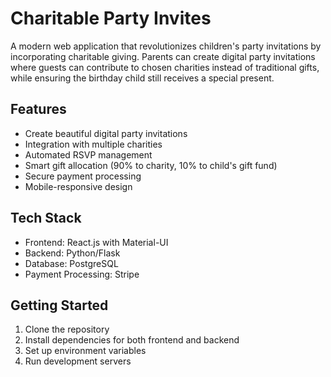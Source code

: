 # Charitable Party Invites

A modern web application that revolutionizes children's party invitations by incorporating charitable giving. Parents can create digital party invitations where guests can contribute to chosen charities instead of traditional gifts, while ensuring the birthday child still receives a special present.

## Features

- Create beautiful digital party invitations
- Integration with multiple charities
- Automated RSVP management
- Smart gift allocation (90% to charity, 10% to child's gift fund)
- Secure payment processing
- Mobile-responsive design

## Tech Stack

- Frontend: React.js with Material-UI
- Backend: Python/Flask
- Database: PostgreSQL
- Payment Processing: Stripe

## Getting Started

1. Clone the repository
2. Install dependencies for both frontend and backend
3. Set up environment variables
4. Run development servers
